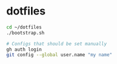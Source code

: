 # dotfiles

```sh
cd ~/dotfiles
./bootstrap.sh

# Configs that should be set manually
gh auth login
git config --global user.name "my name"
```

